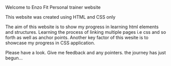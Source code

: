 Welcome to Enzo Fit Personal trainer website

This website was created using HTML and CSS only

The aim of this website is to show my progress in learning html elements and structures.
Learning the process of linking multiple pages i.e css and so forth as well as anchor points.
Another key factor of this wesite is to  showcase my progress in CSS application.

Please have a look. Give me feedback and any pointers.
the journey has just begun...